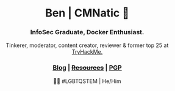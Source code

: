 <h1 align="center"> Ben | CMNatic 🌱 </h1>
<h3 align="center">InfoSec Graduate, Docker Enthusiast.</h3>
<p align="center">Tinkerer, moderator, content creator, reviewer & former top 25 at <a href="https://tryhackme.com/p/cmnatic">TryHackMe.</a></p>
<h3 align="center"><a href="https://oldblog.cmnatic.co.uk">Blog</a> | <a href="https://resources.cmnatic.co.uk"><s>Resources</s></a> | <a href="https://pgp.cmnatic.co.uk/cmnatic.gpg">PGP</a></h3>

<!-- <h3 align="center">Virtually Ubiquitous 💥</h3> -->



<!--
---
[![pgp](https://img.shields.io/badge/pgp-0xd93b83ba2-313131?style=flat-square&labelColor=313131&color=313131)](https://pgp.cmnatic.co.uk/cmnatic.gpg)
[![twitter](https://img.shields.io/badge/@cmnatic_-313131?style=flat-square&labelColor=313131&logo=twitter&logoColor=white&color=313131)](https://twitter.com/cmnatic)
---
-->

<p align="center">🏳️‍🌈 #LGBTQSTEM | He/Him </p>
